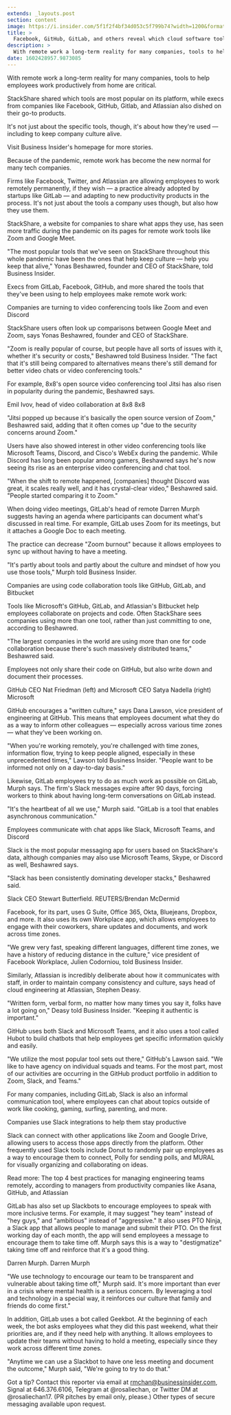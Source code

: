 ```yaml
--- 
extends: _layouts.post 
section: content 
image: https://i.insider.com/5f1f2f4bf34d053c5f799b74?width=1200&format=jpeg 
title: > 
  Facebook, GitHub, GitLab, and others reveal which cloud software tools they're using to help their employees stay productive while working from home 
description: > 
  With remote work a long-term reality for many companies, tools to help employees work productively from home are critical.For example, GitLab uses Zoom for its meetings, but it attaches a Google Doc to each meeting.Companies are using code collaboration tools like GitHub, GitLab, and BitbucketTools like Microsoft's GitHub, GitLab, and Atlassian's Bitbucket help employees collaborate on projects and code.Likewise, GitLab employees try to do as much work as possible on GitLab, Murph says.In addition, GitLab uses a bot called Geekbot. 
date: 1602428957.9873085 
--- 
```

With remote work a long-term reality for many companies, tools to help employees work productively from home are critical.

StackShare shared which tools are most popular on its platform, while execs from companies like Facebook, GitHub, Gitlab, and Atlassian also dished on their go-to products.

It's not just about the specific tools, though, it's about how they're used — including to keep company culture alive.

Visit Business Insider's homepage for more stories.

Because of the pandemic, remote work has become the new normal for many tech companies.

Firms like Facebook, Twitter, and Atlassian are allowing employees to work remotely permanently, if they wish — a practice already adopted by startups like GitLab — and adapting to new productivity products in the process. It's not just about the tools a company uses though, but also how they use them.

StackShare, a website for companies to share what apps they use, has seen more traffic during the pandemic on its pages for remote work tools like Zoom and Google Meet.

"The most popular tools that we've seen on StackShare throughout this whole pandemic have been the ones that help keep culture — help you keep that alive," Yonas Beshawred, founder and CEO of StackShare, told Business Insider.

Execs from GitLab, Facebook, GitHub, and more shared the tools that they've been using to help employees make remote work work:

Companies are turning to video conferencing tools like Zoom and even Discord

StackShare users often look up comparisons between Google Meet and Zoom, says Yonas Beshawred, founder and CEO of StackShare.

"Zoom is really popular of course, but people have all sorts of issues with it, whether it's security or costs," Beshawred told Business Insider. "The fact that it's still being compared to alternatives means there's still demand for better video chats or video conferencing tools."

For example, 8x8's open source video conferencing tool Jitsi has also risen in popularity during the pandemic, Beshawred says.

Emil Ivov, head of video collaboration at 8x8 8x8

"Jitsi popped up because it's basically the open source version of Zoom," Beshawred said, adding that it often comes up "due to the security concerns around Zoom."

Users have also showed interest in other video conferencing tools like Microsoft Teams, Discord, and Cisco's WebEx during the pandemic. While Discord has long been popular among gamers, Beshawred says he's now seeing its rise as an enterprise video conferencing and chat tool.

"When the shift to remote happened, [companies] thought Discord was great, it scales really well, and it has crystal-clear video," Beshawred said. "People started comparing it to Zoom."

When doing video meetings, GitLab's head of remote Darren Murph suggests having an agenda where participants can document what's discussed in real time. For example, GitLab uses Zoom for its meetings, but it attaches a Google Doc to each meeting.

The practice can decrease "Zoom burnout" because it allows employees to sync up without having to have a meeting.

"It's partly about tools and partly about the culture and mindset of how you use those tools," Murph told Business Insider.

Companies are using code collaboration tools like GitHub, GitLab, and Bitbucket

Tools like Microsoft's GitHub, GitLab, and Atlassian's Bitbucket help employees collaborate on projects and code. Often StackShare sees companies using more than one tool, rather than just committing to one, according to Beshawred.

"The largest companies in the world are using more than one for code collaboration because there's such massively distributed teams," Beshawred said.

Employees not only share their code on GitHub, but also write down and document their processes.

GitHub CEO Nat Friedman (left) and Microsoft CEO Satya Nadella (right) Microsoft

GitHub encourages a "written culture," says Dana Lawson, vice president of engineering at GitHub. This means that employees document what they do as a way to inform other colleagues — especially across various time zones — what they've been working on.

"When you're working remotely, you're challenged with time zones, information flow, trying to keep people aligned, especially in these unprecedented times," Lawson told Business Insider. "People want to be informed not only on a day-to-day basis."

Likewise, GitLab employees try to do as much work as possible on GitLab, Murph says. The firm's Slack messages expire after 90 days, forcing workers to think about having long-term conversations on GitLab instead.

"It's the heartbeat of all we use," Murph said. "GitLab is a tool that enables asynchronous communication."

Employees communicate with chat apps like Slack, Microsoft Teams, and Discord

Slack is the most popular messaging app for users based on StackShare's data, although companies may also use Microsoft Teams, Skype, or Discord as well, Beshawred says.

"Slack has been consistently dominating developer stacks," Beshawred said.

Slack CEO Stewart Butterfield. REUTERS/Brendan McDermid

Facebook, for its part, uses G Suite, Office 365, Okta, Bluejeans, Dropbox, and more. It also uses its own Workplace app, which allows employees to engage with their coworkers, share updates and documents, and work across time zones.

"We grew very fast, speaking different languages, different time zones, we have a history of reducing distance in the culture," vice president of Facebook Workplace, Julien Codorniou, told Business Insider.

Similarly, Atlassian is incredibly deliberate about how it communicates with staff, in order to maintain company consistency and culture, says head of cloud engineering at Atlassian, Stephen Deasy.

"Written form, verbal form, no matter how many times you say it, folks have a lot going on," Deasy told Business Insider. "Keeping it authentic is important."

GitHub uses both Slack and Microsoft Teams, and it also uses a tool called Hubot to build chatbots that help employees get specific information quickly and easily.

"We utilize the most popular tool sets out there," GitHub's Lawson said. "We like to have agency on individual squads and teams. For the most part, most of our activities are occurring in the GitHub product portfolio in addition to Zoom, Slack, and Teams."

For many companies, including GitLab, Slack is also an informal communication tool, where employees can chat about topics outside of work like cooking, gaming, surfing, parenting, and more.

Companies use Slack integrations to help them stay productive

Slack can connect with other applications like Zoom and Google Drive, allowing users to access those apps directly from the platform. Other frequently used Slack tools include Donut to randomly pair up employees as a way to encourage them to connect, Polly for sending polls, and MURAL for visually organizing and collaborating on ideas.

Read more: The top 4 best practices for managing engineering teams remotely, according to managers from productivity companies like Asana, GitHub, and Atlassian

GitLab has also set up Slackbots to encourage employees to speak with more inclusive terms. For example, it may suggest "hey team" instead of "hey guys," and "ambitious" instead of "aggressive." It also uses PTO Ninja, a Slack app that allows people to manage and submit their PTO. On the first working day of each month, the app will send employees a message to encourage them to take time off. Murph says this is a way to "destigmatize" taking time off and reinforce that it's a good thing.

Darren Murph. Darren Murph

"We use technology to encourage our team to be transparent and vulnerable about taking time off," Murph said. It's more important than ever in a crisis where mental health is a serious concern. By leveraging a tool and technology in a special way, it reinforces our culture that family and friends do come first."

In addition, GitLab uses a bot called Geekbot. At the beginning of each week, the bot asks employees what they did this past weekend, what their priorities are, and if they need help with anything. It allows employees to update their teams without having to hold a meeting, especially since they work across different time zones.

"Anytime we can use a Slackbot to have one less meeting and document the outcome," Murph said, "We're going to try to do that."

Got a tip? Contact this reporter via email at rmchan@businessinsider.com, Signal at 646.376.6106, Telegram at @rosaliechan, or Twitter DM at @rosaliechan17. (PR pitches by email only, please.) Other types of secure messaging available upon request.